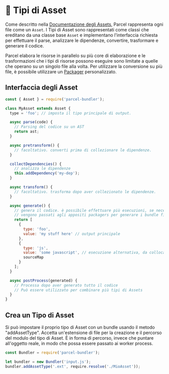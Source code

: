 # 📝 Tipi di Asset

Come descritto nella [Documentazione degli Assets](assets.html), Parcel rappresenta ogni file come un `Asset`. I Tipi di Asset sono rappresentati come classi che ereditano da una classe base `Asset` e implementano l'interfaccia richiesta per effettuare il parse, analizzare le dipendenze, convertire, trasformare e generare il codice.

Parcel elabora le risorse in parallelo su più core di elaborazione e le trasformazioni che i tipi di risorse possono eseguire sono limitate a quelle che operano su un singolo file alla volta. Per utilizzare la conversione su più file, è possibile utilizzare un [Packager](packagers.html) personalizzato.

## Interfaccia degli Asset

```javascript
const { Asset } = require('parcel-bundler');

class MyAsset extends Asset {
  type = 'foo'; // imposta il tipo principale di output.

  async parse(code) {
    // Parsing del codice su un AST
    return ast;
  }

  async pretransform() {
    // facoltativo. converti prima di collezionare le dipendenze.
  }

  collectDependencies() {
    // analizza le dipendenze
    this.addDependency('my-dep');
  }

  async transform() {
    // facoltativo. trasforma dopo aver collezionato le dipendenze.
  }

  async generate() {
    // genera il codice. è possibile effettuare più esecuzioni, se necessario.
    // vengono passati agli appositi packagers per generare i bundle finali.
    return [
      {
        type: 'foo',
        value: 'my stuff here' // output principale
      },
      {
        type: 'js',
        value: 'some javascript', // esecuzione alternativa, da collocare in un bundle JS se necessario
        sourceMap
      }
    ];
  }

  async postProcess(generated) {
    // Processa dopo aver generato tutto il codice
    // Può essere utilizzato per combinare più tipi di Assets
  }
}
```

## Crea un Tipo di Asset

Si può impostare il proprio tipo di Asset con un bundle usando il metodo "addAssetType". Accetta un'estensione di file per la creazione e il percorso del modulo del tipo di Asset. È in forma di percorso, invece che puntare all'oggetto reale, in modo che possa essere passato ai worker process.

```javascript
const Bundler = require('parcel-bundler');

let bundler = new Bundler('input.js');
bundler.addAssetType('.ext', require.resolve('./MioAsset'));
```

